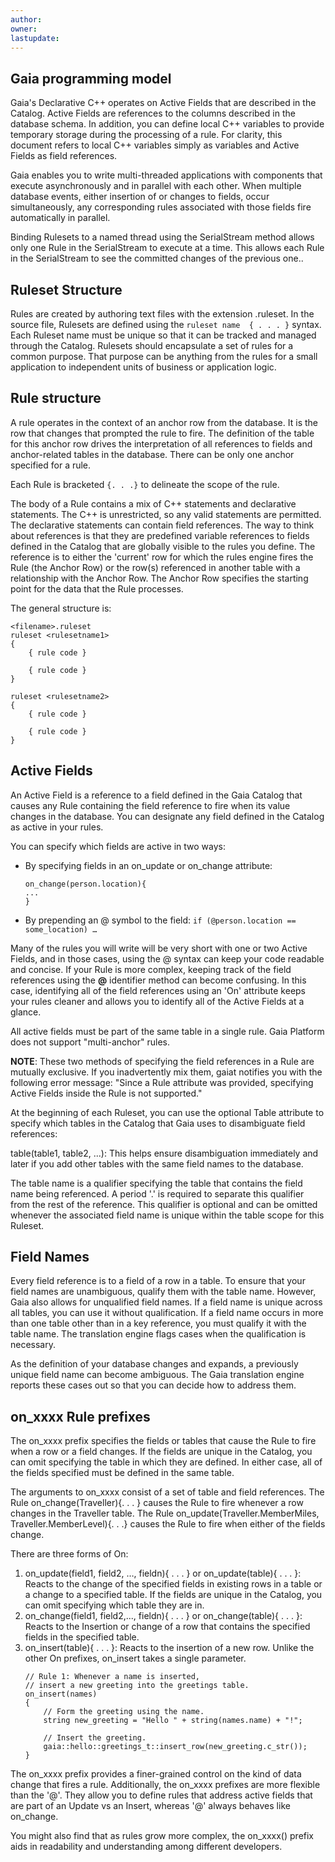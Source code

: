 ```yaml
---
author: 
owner: 
lastupdate: 
---
```


## Gaia programming model

Gaia's Declarative C++ operates on Active Fields that are described in the Catalog. Active Fields are references to the columns described in the database schema. In addition, you can define local C++ variables to provide temporary storage during the processing of a rule. For clarity, this document refers to local C++ variables simply as variables and Active Fields as field references.

Gaia enables you to write multi-threaded applications with components that execute asynchronously and in parallel with each other. When multiple database events, either insertion of or changes to fields, occur simultaneously, any corresponding rules associated with those fields fire automatically in parallel.

Binding Rulesets to a named thread using the SerialStream method allows only one Rule in the SerialStream to execute at a time. This allows each Rule in the SerialStream to see the committed changes of the previous one..

## Ruleset Structure

Rules are created by authoring text files with the extension .ruleset. In the source file, Rulesets are defined using the `ruleset name  { . . . }` syntax. Each Ruleset name must be unique so that it can be tracked and managed through the Catalog. Rulesets should encapsulate a set of rules for a common purpose. That purpose can be anything from the rules for a small application to independent units of business or application logic.

## Rule structure

A rule operates in the context of an anchor row from the database. It is the row that changes that prompted the rule to fire. The definition of the table for this anchor row drives the interpretation of all references to fields and anchor-related tables in the database. There can be only one anchor specified for a rule. 

Each Rule is bracketed `{. . .}` to delineate the scope of the rule.

The body of a Rule contains a mix of C++ statements and declarative statements. The C++ is unrestricted, so any valid statements are permitted. The declarative statements can contain field references. The way to think about references is that they are predefined variable references to fields defined in the Catalog that are globally visible to the rules you define. The reference is to either the 'current' row for which the rules engine fires the Rule (the Anchor Row) or the row(s) referenced in another table with a relationship with the Anchor Row. The Anchor Row specifies the starting point for the data that the Rule processes.

The general structure is:

```
<filename>.ruleset
ruleset <rulesetname1>
{
    { rule code }

    { rule code }
}

ruleset <rulesetname2>
{
    { rule code }

    { rule code }
}
```

## Active Fields

An Active Field is a reference to a field defined in the Gaia Catalog that causes any Rule containing the field reference to fire when its value changes in the database. You can designate any field defined in the Catalog as active in your rules.

You can specify which fields are active in two ways:

- By specifying fields in an on_update or on_change attribute:
    ```
    on_change(person.location){
    ...
    }
    ```
- By prepending an @ symbol to the field: 
    `if (@person.location == some_location) …`

Many of the rules you will write will be very short with one or two Active Fields, and in those cases, using the @ syntax can keep your code readable and concise. If your Rule is more complex, keeping track of the field references using the **@** identifier method can become confusing. In this case, identifying all of the field references using an 'On' attribute keeps your rules cleaner and allows you to identify all of the Active Fields at a glance.

All active fields must be part of the same table in a single rule. Gaia Platform does not support "multi-anchor" rules.

**NOTE**: These two methods of specifying the field references in a Rule are mutually exclusive. If you inadvertently mix them, gaiat notifies you with the following error message: "Since a Rule attribute was provided, specifying Active Fields inside the Rule is not supported."

At the beginning of each Ruleset, you can use the optional Table attribute to specify which tables in the Catalog that Gaia uses to disambiguate field references:

table(table1, table2, ...): This helps ensure disambiguation immediately and later if you add other tables with the same field names to the database.

The table name is a qualifier specifying the table that contains the field name being referenced. A period '.' is required to separate this qualifier from the rest of the reference. This qualifier is optional and can be omitted whenever the associated field name is unique within the table scope for this Ruleset.

## Field Names

Every field reference is to a field of a row in a table. To ensure that your field names are unambiguous, qualify them with the table name. However, Gaia also allows for unqualified field names.  If a field name is unique across all tables, you can use it without qualification. If a field name occurs in more than one table other than in a key reference, you must qualify it with the table name. The translation engine flags cases when the qualification is necessary.

As the definition of your database changes and expands, a previously unique field name can become ambiguous. The Gaia translation engine reports these cases out so that you can decide how to address them.

## on_xxxx Rule prefixes

The on_xxxx prefix specifies the fields or tables that cause the Rule to fire when a row or a field changes. If the fields are unique in the Catalog, you can omit specifying the table in which they are defined. In either case, all of the fields specified must be defined in the same table.

The arguments to on_xxxx consist of a set of table and field references. The Rule on_change(Traveller){. . . } causes the Rule to fire whenever a row changes in the Traveller table. The Rule on_update(Traveller.MemberMiles, Traveller.MemberLevel){. . .} causes the Rule to fire when either of the fields change.

There are three forms of On:

1. on_update(field1, field2, …, fieldn){ . . . }  or on_update(table){ . . . }: Reacts to the change of the specified fields in existing rows in a table or a change to a specified table. If the fields are unique in the Catalog, you can omit specifying which table they are in.
1. on_change(field1, field2,..., fieldn){ . . . } or on_change(table){ . . . }: Reacts to the Insertion or change of a row that contains the specified fields in the specified table. 
1. on_insert(table){ . . . }: Reacts to the insertion of a new row. Unlike the other On prefixes, on_insert takes a single parameter. 
    ```
    // Rule 1: Whenever a name is inserted,
    // insert a new greeting into the greetings table.
    on_insert(names)
    {
        // Form the greeting using the name.
        string new_greeting = "Hello " + string(names.name) + "!";

        // Insert the greeting.
        gaia::hello::greetings_t::insert_row(new_greeting.c_str());
    }
    ```

The on_xxxx prefix provides a finer-grained control on the kind of data change that fires a rule. Additionally, the on_xxxx prefixes are more flexible than the '@'. They allow you to define rules that address active fields that are part of an Update vs an Insert, whereas '@' always behaves like on_change.

You might also find that as rules grow more complex, the on_xxxx() prefix aids in readability and understanding among different developers.